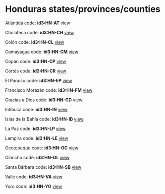 # Honduras states/provinces/counties
Atlántida     code: **id3:HN-AT**     [view](../export/geojson/medium/id3/hn/at.geojson)     


Choluteca     code: **id3:HN-CH**     [view](../export/geojson/medium/id3/hn/ch.geojson)     


Colón     code: **id3:HN-CL**     [view](../export/geojson/medium/id3/hn/cl.geojson)     


Comayagua     code: **id3:HN-CM**     [view](../export/geojson/medium/id3/hn/cm.geojson)     


Copán     code: **id3:HN-CP**     [view](../export/geojson/medium/id3/hn/cp.geojson)     


Cortés     code: **id3:HN-CR**     [view](../export/geojson/medium/id3/hn/cr.geojson)     


El Paraíso     code: **id3:HN-EP**     [view](../export/geojson/medium/id3/hn/ep.geojson)     


Francisco Morazán     code: **id3:HN-FM**     [view](../export/geojson/medium/id3/hn/fm.geojson)     


Gracias a Dios     code: **id3:HN-GD**     [view](../export/geojson/medium/id3/hn/gd.geojson)     


Intibucá     code: **id3:HN-IN**     [view](../export/geojson/medium/id3/hn/in.geojson)     


Islas de la Bahía     code: **id3:HN-IB**     [view](../export/geojson/medium/id3/hn/ib.geojson)     


La Paz     code: **id3:HN-LP**     [view](../export/geojson/medium/id3/hn/lp.geojson)     


Lempira     code: **id3:HN-LE**     [view](../export/geojson/medium/id3/hn/le.geojson)     


Ocotepeque     code: **id3:HN-OC**     [view](../export/geojson/medium/id3/hn/oc.geojson)     


Olancho     code: **id3:HN-OL**     [view](../export/geojson/medium/id3/hn/ol.geojson)     


Santa Bárbara     code: **id3:HN-SB**     [view](../export/geojson/medium/id3/hn/sb.geojson)     


Valle     code: **id3:HN-VA**     [view](../export/geojson/medium/id3/hn/va.geojson)     


Yoro     code: **id3:HN-YO**     [view](../export/geojson/medium/id3/hn/yo.geojson)     

